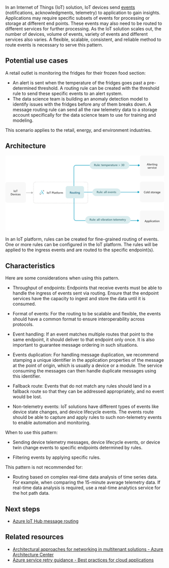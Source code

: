 In an Internet of Things (IoT) solution, IoT devices send [events](./introduction-to-solutions.yml#events) (notifications, acknowledgments, telemetry) to application to gain insights. Applications may require specific subsets of events for processing or storage at different end points. These events may also need to be routed to different services for further processing. As the IoT solution scales out, the number of devices, volume of events, variety of events and different services also varies. A flexible, scalable, consistent, and reliable method to route events is necessary to serve this pattern.

## Potential use cases

A retail outlet is monitoring the fridges for their frozen food section:

- An alert is sent when the temperature of the fridges goes past a pre-determined threshold. A routing rule can be created with the threshold rule to send these specific events to an alert system.
- The data science team is building an anomaly detection model to identify issues with the fridges before any of them breaks down. A message routing rule can send all the raw telemetry data to a storage account specifically for the data science team to use for training and modeling.

This scenario applies to the retail, energy, and environment industries.

## Architecture

![Architecture diagram illustrating use of rules to route events to different Azure services](media/event-routing.svg)

In an IoT platform, rules can be created for fine-grained routing of events. One or more rules can be configured in the IoT platform. The rules will be applied to the ingress events and are routed to the specific endpoint(s).

## Characteristics

Here are some considerations when using this pattern.

- Throughput of endpoints: Endpoints that receive events must be able to handle the ingress of events sent via routing. Ensure that the endpoint services have the capacity to ingest and store the data until it is consumed.

- Format of events: For the routing to be scalable and flexible, the events should have a common format to ensure interoperability across protocols.

- Event handling: If an event matches multiple routes that point to the same endpoint, it should deliver to that endpoint only once. It is also important to guarantee message ordering in such situations.

- Events duplication: For handling message duplication, we recommend stamping a unique identifier in the application properties of the message at the point of origin, which is usually a device or a module. The service consuming the messages can then handle duplicate messages using this identifier.

- Fallback route: Events that do not match any rules should land in a fallback route so that they can be addressed appropriately, and no event would be lost.

- Non-telemetry events: IoT solutions have different types of events like device state changes, and device lifecycle events. The events route should be able to capture and apply rules to such non-telemetry events to enable automation and monitoring.

When to use this pattern:

- Sending device telemetry messages, device lifecycle events, or device twin change events to specific endpoints determined by rules.

- Filtering events by applying specific rules.

This pattern is not recommended for:

- Routing based on complex real-time data analysis of time series data. For example, when comparing the 15-minute average telemetry data. If real-time data analysis is required, use a real-time analytics service for the hot path data.

## Next steps

- [Azure IoT Hub message routing](/azure/iot-hub/iot-hub-devguide-messages-d2c)

## Related resources

- [Architectural approaches for networking in multitenant solutions - Azure Architecture Center](/azure/architecture/guide/multitenant/approaches/networking)
- [Azure service retry guidance - Best practices for cloud applications](/azure/architecture/best-practices/retry-service-specific)
